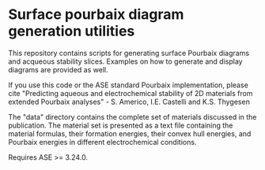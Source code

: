 # Surface pourbaix diagram generation utilities

This repository contains scripts for generating surface Pourbaix diagrams and acqueous stability slices. Examples on how to generate and display diagrams are provided as well.

If you use this code or the ASE standard Pourbaix implementation, please cite
"Predicting aqueous and electrochemical stability of 2D materials from extended Pourbaix analyses" - S. Americo, I.E. Castelli and K.S. Thygesen

The "data" directory contains the complete set of materials discussed in the publication.
The material set is presented as a text file containing the material formulas, their formation energies, their convex hull energies,
and Pourbaix energies in different electrochemical conditions.

Requires ASE >= 3.24.0.

